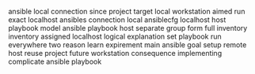 ansible local connection since project target local workstation aimed run exact localhost ansibles connection local ansiblecfg localhost host playbook model ansible playbook host separate group form full inventory inventory assigned localhost logical explanation set playbook run everywhere two reason learn expirement main ansible goal setup remote host reuse project future workstation consequence implementing complicate ansible playbook